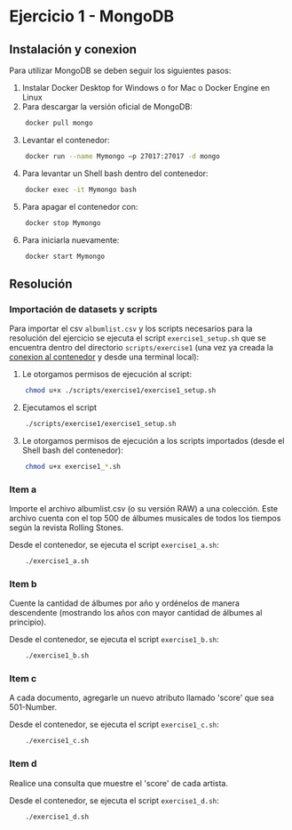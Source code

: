 # Ejercicio 1 - MongoDB

## Instalación y conexion

Para utilizar MongoDB se deben seguir los siguientes pasos:

1. Instalar Docker Desktop for Windows o for Mac o Docker Engine en Linux
2. Para descargar la versión oficial de MongoDB: 

```sh
    docker pull mongo
```

3. Levantar el contenedor: 

```sh
    docker run --name Mymongo –p 27017:27017 -d mongo
```

4. Para levantar un Shell bash dentro del contenedor: 

```sh
    docker exec -it Mymongo bash
```

5. Para apagar el contenedor con: 

```sh
    docker stop Mymongo
```

6. Para iniciarla nuevamente: 

```sh
    docker start Mymongo
```

## Resolución

### Importación de datasets y scripts

Para importar el csv `albumlist.csv` y los scripts necesarios para la resolución del ejercicio se ejecuta el script `exercise1_setup.sh` que se encuentra dentro del directorio `scripts/exercise1` (una vez ya creada la [conexion al contenedor](#instalación-y-conexion) y desde una terminal local):

1. Le otorgamos permisos de ejecución al script:

```sh
    chmod u+x ./scripts/exercise1/exercise1_setup.sh
```

2. Ejecutamos el script

```sh
    ./scripts/exercise1/exercise1_setup.sh
```

3. Le otorgamos permisos de ejecución a los scripts importados (desde el Shell bash del contenedor):

```sh
    chmod u+x exercise1_*.sh
```

### Item a

Importe el archivo albumlist.csv (o su versión RAW) a una colección. Este archivo cuenta con el top 500 de álbumes musicales de todos los tiempos según la revista Rolling Stones.

Desde el contenedor, se ejecuta el script `exercise1_a.sh`:

```sh
    ./exercise1_a.sh
```

### Item b

Cuente la cantidad de álbumes por año y ordénelos de manera descendente (mostrando los años con mayor cantidad de álbumes al principio).

Desde el contenedor, se ejecuta el script `exercise1_b.sh`:

```sh
    ./exercise1_b.sh
```

### Item c

A cada documento, agregarle un nuevo atributo llamado 'score' que sea 501-Number.

Desde el contenedor, se ejecuta el script `exercise1_c.sh`:

```sh
    ./exercise1_c.sh
```

### Item d

Realice una consulta que muestre el 'score' de cada artista.

Desde el contenedor, se ejecuta el script `exercise1_d.sh`:

```sh
    ./exercise1_d.sh
```
